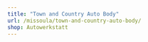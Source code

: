 ```yaml
---
title: "Town and Country Auto Body"
url: /missoula/town-and-country-auto-body/
shop: Autowerkstatt
---
```

